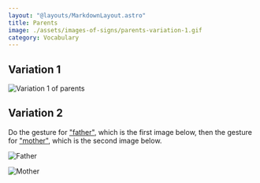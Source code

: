 ```yaml
---
layout: "@layouts/MarkdownLayout.astro"
title: Parents
image: ./assets/images-of-signs/parents-variation-1.gif
category: Vocabulary
---
```


## Variation 1

![Variation 1 of parents](@signs/parents-variation-1.gif)

## Variation 2

Do the gesture for ["father"](../father),
which is the first image below,
then the gesture for ["mother"](../mother),
which is the second image below.

![Father](@signs/father.gif)

![Mother](@signs/mother.gif)
